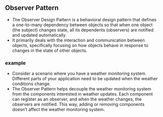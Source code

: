 ## Observer Pattern
* The Observer Design Pattern is a behavioral design pattern that defines a one-to-many dependency between objects so that when one object (the subject) changes state, all its dependents (observers) are notified and updated automatically.
* It primarily deals with the interaction and communication between objects, specifically focusing on how objects behave in response to changes in the state of other objects.

### example
* Consider a scenario where you have a weather monitoring system. Different parts of your application need to be updated when the weather conditions change.
* The Observer Pattern helps decouple the weather monitoring system from the components interested in weather updates. Each component can register as an observer, and when the weather changes, the observers are notified. This way, adding or removing components doesn’t affect the weather monitoring system.